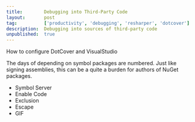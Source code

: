 ```yaml
---
title:        Debugging into Third-Party Code
layout:       post
tag:          ['productivity', 'debugging', 'resharper', 'dotcover']
description:  Debugging into sources of third-party code
unpublished:  true
---
```


How to configure DotCover and VisualStudio

The days of depending on symbol packages are numbered. Just like signing assemblies, this can be a quite a burden for authors of NuGet packages.

- Symbol Server
- Enable Code
- Exclusion
- Escape
- GIF